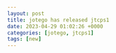 ```yaml
---
layout: post
title: jotego has released jtcps1
date: 2023-04-29 01:02:26 +0000
categories: [jotego, jtcps1]
tags: [new]
---
```


